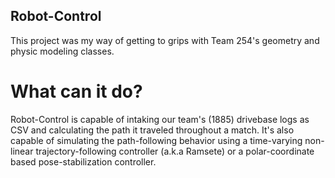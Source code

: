 Robot-Control
---

This project was my way of getting to grips with Team 254's geometry and physic modeling classes.

# What can it do?
Robot-Control is capable of intaking our team's (1885) drivebase logs as CSV and calculating the path it traveled throughout a match.
It's also capable of simulating the path-following behavior using a time-varying non-linear trajectory-following controller (a.k.a Ramsete) or a polar-coordinate based pose-stabilization controller.

